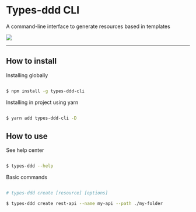 # Types-ddd CLI

A command-line interface to generate resources based in templates

![](docs/print.png)

---

## How to install

Installing globally

```sh

$ npm install -g types-ddd-cli

```

Installing in project using yarn

```sh

$ yarn add types-ddd-cli -D

```

## How to use

See help center

```sh

$ types-ddd --help

```

Basic commands

```sh

# types-ddd create [resource] [options]

$ types-ddd create rest-api --name my-api --path ./my-folder

```
